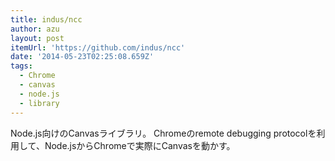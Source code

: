 ```yaml
---
title: indus/ncc
author: azu
layout: post
itemUrl: 'https://github.com/indus/ncc'
date: '2014-05-23T02:25:08.659Z'
tags:
  - Chrome
  - canvas
  - node.js
  - library
---
```

Node.js向けのCanvasライブラリ。
Chromeのremote debugging protocolを利用して、Node.jsからChromeで実際にCanvasを動かす。

